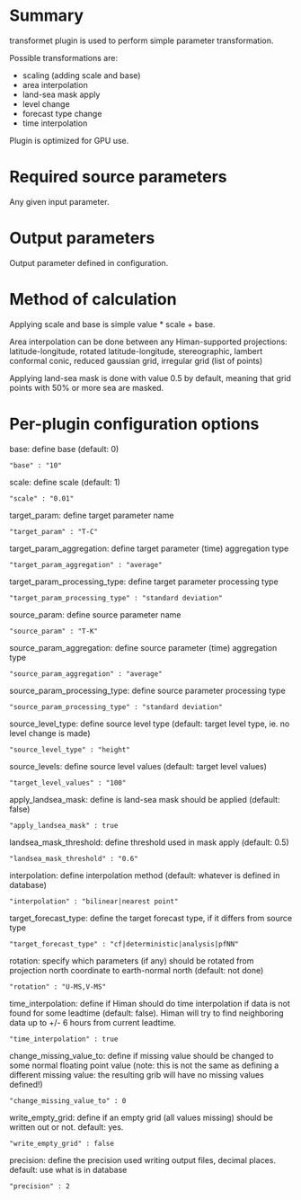 # Summary

transformet plugin is used to perform simple parameter transformation.

Possible transformations are:

* scaling (adding scale and base)
* area interpolation
* land-sea mask apply
* level change
* forecast type change
* time interpolation

Plugin is optimized for GPU use.

# Required source parameters

Any given input parameter.

# Output parameters

Output parameter defined in configuration.

# Method of calculation

Applying scale and base is simple value * scale + base.

Area interpolation can be done between any Himan-supported projections: latitude-longitude, rotated latitude-longitude, stereographic, lambert conformal conic, reduced gaussian grid, irregular grid (list of points)

Applying land-sea mask is done with value 0.5 by default, meaning that grid points with 50% or more sea are masked.

# Per-plugin configuration options

base: define base (default: 0)

    "base" : "10"

scale: define scale (default: 1)

    "scale" : "0.01"

target_param: define target parameter name 

    "target_param" : "T-C"

target_param_aggregation: define target parameter (time) aggregation type

    "target_param_aggregation" : "average"

target_param_processing_type: define target parameter processing type

    "target_param_processing_type" : "standard deviation"

source_param: define source parameter name

    "source_param" : "T-K"

source_param_aggregation: define source parameter (time) aggregation type

    "source_param_aggregation" : "average"

source_param_processing_type: define source parameter processing type

    "source_param_processing_type" : "standard deviation"

source_level_type: define source level type (default: target level type, ie. no level change is made)

    "source_level_type" : "height"

source_levels: define source level values (default: target level values)

    "target_level_values" : "100"

apply_landsea_mask: define is land-sea mask should be applied (default: false)

    "apply_landsea_mask" : true

landsea_mask_threshold: define threshold used in mask apply (default: 0.5)

    "landsea_mask_threshold" : "0.6"

interpolation: define interpolation method (default: whatever is defined in database)

    "interpolation" : "bilinear|nearest point"

target_forecast_type: define the target forecast type, if it differs from source type

    "target_forecast_type" : "cf|deterministic|analysis|pfNN"

rotation: specify which parameters (if any) should be rotated from projection north coordinate to earth-normal north (default: not done)

    "rotation" : "U-MS,V-MS"

time_interpolation: define if Himan should do time interpolation if data is not found for some leadtime (default: false). Himan will try to find neighboring data up to +/- 6 hours from current leadtime.

    "time_interpolation" : true

change_missing_value_to: define if missing value should be changed to some normal floating point value (note: this is not the same as defining a different missing value: the resulting grib will have no missing values defined!)

    "change_missing_value_to" : 0

write_empty_grid: define if an empty grid (all values missing) should be written out or not. default: yes.

    "write_empty_grid" : false

precision: define the precision used writing output files, decimal places. default: use what is in database

    "precision" : 2
